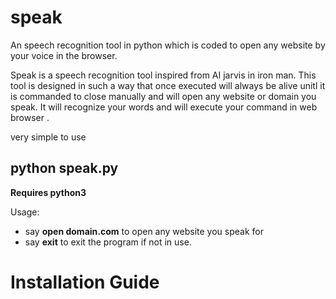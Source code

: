 # speak
An speech recognition tool in python which is coded to open any website by your voice in the browser.

Speak is a speech recognition tool inspired from AI jarvis in iron man. This tool is designed in such a way that once executed will always be alive unitl it is commanded to close manually and will open any website or domain you speak. It will recognize your words and will execute your command in web browser .

very simple to use
**<h2>python speak.py</h2>**
**Requires python3**

Usage:
* say **open domain.com** to open any website you speak for
* say **exit** to exit the program if not in use.

<h1>Installation Guide</h1>


